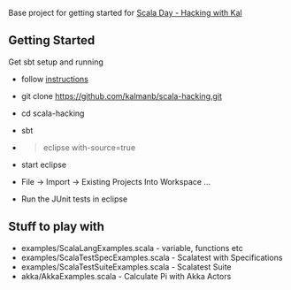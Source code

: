 Base project for getting started for [Scala Day - Hacking with Kal](http://www.meetup.com/auckland-jug/events/93094532/)


## Getting Started
Get sbt setup and running
 - follow [instructions](https://github.com/harrah/xsbt/wiki/Getting-Started-Setup)

 - git clone https://github.com/kalmanb/scala-hacking.git
 - cd scala-hacking
 - sbt
 - >eclipse with-source=true
 - start eclipse
 - File -> Import -> Existing Projects Into Workspace ...
 - Run the JUnit tests in eclipse


## Stuff to play with
 - examples/ScalaLangExamples.scala - variable, functions etc
 - examples/ScalaTestSpecExamples.scala - Scalatest with Specifications
 - examples/ScalaTestSuiteExamples.scala - Scalatest Suite
 - akka/AkkaExamples.scala - Calculate Pi with Akka Actors